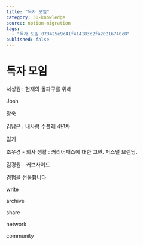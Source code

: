 ```yaml
---
title: "독자 모임"
category: 30-knowledge
source: notion-migration
tags:
  - "독자 모임 073425e9c41f414183c2fa20216740c8"
published: false
---
```


# 독자 모임

서성원 : 현재의 돌파구를 위해

Josh

광욱

김남은 : 내사랑 수플레 4년차

김기

조우경 - 회사 생활 : 커리어패스에 대한 고민. 퍼스널 브랜딩.

김경원 - 커브사이드

경험을 선물합니다

write

archive

share

network

community
